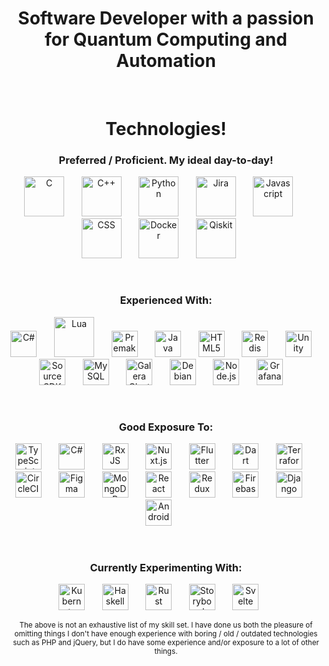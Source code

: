 <h1 align="center">Software Developer with a passion for Quantum Computing and Automation</h1>
<br/>

<h1 align="center">Technologies!</h1>

<h3 align="center">Preferred / Proficient. My ideal day-to-day!</h3>
<p align="center" float="left">
<img alt="C" width="64px" height="64px" src="https://raw.github.com/jmalkurdi42/jmalkurdi42/master/icons/c-original.svg"> &nbsp; &nbsp; &nbsp;
<img alt="C++" width="64px" height="64px" src="https://raw.github.com/jmalkurdi42/jmalkurdi42/master/icons/cplusplus-original.svg"> &nbsp; &nbsp; &nbsp;
<img alt="Python" width="64px" height="64px" src="https://raw.github.com/xaviergmail/xaviergmail/master/icons/python.svg"> &nbsp; &nbsp; &nbsp;
<img alt="Jira" width="64px" height="64px" src="https://raw.github.com/jmalkurdi42/jmalkurdi42/master/icons/jira-original-wordmark.svg"> &nbsp; &nbsp; &nbsp;
<img alt="Javascript" width="64px" height="64px" src="https://raw.github.com/xaviergmail/xaviergmail/master/icons/javascript.svg"> &nbsp; &nbsp; &nbsp;
<img alt="CSS" width="64px" height="64px" src="https://raw.github.com/xaviergmail/xaviergmail/master/icons/css3.svg"> &nbsp; &nbsp; &nbsp;
<img alt="Docker" width="64px" height="64px" src="https://raw.github.com/xaviergmail/xaviergmail/master/icons/docker.svg"> &nbsp; &nbsp; &nbsp;
<img alt="Qiskit" width="64px" height="64px" src="https://raw.github.com/jmalkurdi42/jmalkurdi42/master/icons/qiskit.svg"> &nbsp; &nbsp; &nbsp;
<br/>
</p>

<br/>
<h3 align="center">Experienced With:</h3>
<p align="center" float="left">
<img alt="C#" width="42px" height="42px" src="https://raw.github.com/jmalkurdi42/jmalkurdi42/master/icons/csharp-original.svg"> &nbsp; &nbsp; &nbsp;
<img alt="Lua" width="64px" height="64px" src="https://raw.github.com/xaviergmail/xaviergmail/master/icons/lua.svg"> &nbsp; &nbsp; &nbsp;
<img alt="Premake" width="42px" height="42px" src="https://raw.github.com/xaviergmail/xaviergmail/master/icons/premake-logo.png"> &nbsp; &nbsp; &nbsp;
<img alt="Java" width="42px" height="42px" src="https://raw.github.com/xaviergmail/xaviergmail/master/icons/java.svg"> &nbsp; &nbsp; &nbsp;
<img alt="HTML5" width="42px" height="42px" src="https://raw.github.com/xaviergmail/xaviergmail/master/icons/html5.svg"> &nbsp; &nbsp; &nbsp;
<img alt="Redis" width="42px" height="42px" src="https://raw.github.com/xaviergmail/xaviergmail/master/icons/redis.svg"> &nbsp; &nbsp; &nbsp;
<img alt="Unity" width="42px" height="42px" src="https://raw.github.com/xaviergmail/xaviergmail/master/icons/unity.svg"> &nbsp; &nbsp; &nbsp;
<img alt="Source SDK (Half-Life 2)" width="42px" height="42px" src="https://raw.github.com/xaviergmail/xaviergmail/master/icons/sourcesdk.svg"> &nbsp; &nbsp; &nbsp;
<img alt="MySQL" width="42px" height="42px" src="https://raw.github.com/xaviergmail/xaviergmail/master/icons/mysql.svg"> &nbsp; &nbsp; &nbsp;
<img alt="Galera Cluster" width="42px" height="42px" src="https://raw.github.com/xaviergmail/xaviergmail/master/icons/galera.png"> &nbsp; &nbsp; &nbsp;
<!-- Meh, this is more of a headache than anything <img alt="Percona" width="42px" height="42px" src="https://raw.github.com/xaviergmail/xaviergmail/master/icons/percona.svg"> &nbsp; &nbsp; &nbsp; -->
<img alt="Debian" width="42px" height="42px" src="https://raw.github.com/xaviergmail/xaviergmail/master/icons/debian.svg"> &nbsp; &nbsp; &nbsp;
<img alt="Node.js" width="42px" height="42px" src="https://raw.github.com/xaviergmail/xaviergmail/master/icons/nodejs.svg"> &nbsp; &nbsp; &nbsp;
<img alt="Grafana" width="42px" height="42px" src="https://raw.github.com/xaviergmail/xaviergmail/master/icons/grafana.svg"> &nbsp; &nbsp; &nbsp;
</p>

<br/>
<h3 align="center">Good Exposure To:</h3>
<p align="center">
<img alt="TypeScript" width="42px" height="42px" src="https://raw.github.com/xaviergmail/xaviergmail/master/icons/typescript.svg"> &nbsp; &nbsp; &nbsp;
<img alt="C#" width="42px" height="42px" src="https://raw.github.com/xaviergmail/xaviergmail/master/icons/csharp.svg"> &nbsp; &nbsp; &nbsp;
<img alt="RxJS" width="42px" height="42px" src="https://raw.github.com/xaviergmail/xaviergmail/master/icons/rxjs.svg"> &nbsp; &nbsp; &nbsp;
<img alt="Nuxt.js" width="42px" height="42px" src="https://raw.github.com/xaviergmail/xaviergmail/master/icons/nuxt.svg"> &nbsp; &nbsp; &nbsp;
<img alt="Flutter" width="42px" height="42px" src="https://raw.github.com/xaviergmail/xaviergmail/master/icons/flutter.svg"> &nbsp; &nbsp; &nbsp;
<img alt="Dart" width="42px" height="42px" src="https://raw.github.com/xaviergmail/xaviergmail/master/icons/dart.svg"> &nbsp; &nbsp; &nbsp;
<img alt="Terraform" width="42px" height="42px" src="https://raw.github.com/xaviergmail/xaviergmail/master/icons/terraform.svg"> &nbsp; &nbsp; &nbsp;
<img alt="CircleCI" width="42px" height="42px" src="https://raw.github.com/xaviergmail/xaviergmail/master/icons/circleci.svg"> &nbsp; &nbsp; &nbsp;
<img alt="Figma" width="42px" height="42px" src="https://raw.github.com/xaviergmail/xaviergmail/master/icons/figma.svg"> &nbsp; &nbsp; &nbsp;
<img alt="MongoDB" width="42px" height="42px" src="https://raw.github.com/xaviergmail/xaviergmail/master/icons/mongo.svg"> &nbsp; &nbsp; &nbsp;
<img alt="React" width="42px" height="42px" src="https://raw.github.com/xaviergmail/xaviergmail/master/icons/react.svg"> &nbsp; &nbsp; &nbsp;
<img alt="Redux" width="42px" height="42px" src="https://raw.github.com/xaviergmail/xaviergmail/master/icons/redux.svg"> &nbsp; &nbsp; &nbsp;
<img alt="Firebase" width="42px" height="42px" src="https://raw.github.com/xaviergmail/xaviergmail/master/icons/firebase.svg"> &nbsp; &nbsp; &nbsp;
<img alt="Django" width="42px" height="42px" src="https://raw.github.com/xaviergmail/xaviergmail/master/icons/django.svg"> &nbsp; &nbsp; &nbsp;
<img alt="Android" width="42px" height="42px" src="https://raw.github.com/xaviergmail/xaviergmail/master/icons/android.svg"> &nbsp; &nbsp; &nbsp;
</p>

<br/>
<h3 align="center">Currently Experimenting With:</h3>
<p align="center">
<img alt="Kubernetes" width="42px" height="42px" src="https://raw.github.com/xaviergmail/xaviergmail/master/icons/kubernetes.svg"> &nbsp; &nbsp; &nbsp;
<img alt="Haskell" width="42px" height="42px" src="https://raw.github.com/xaviergmail/xaviergmail/master/icons/haskell.svg"> &nbsp; &nbsp; &nbsp;
<img alt="Rust" width="42px" height="42px" src="https://raw.github.com/xaviergmail/xaviergmail/master/icons/rust.svg"> &nbsp; &nbsp; &nbsp;
<img alt="Storybook" width="42px" height="42px" src="https://raw.github.com/xaviergmail/xaviergmail/master/icons/storybook.svg"> &nbsp; &nbsp; &nbsp;
<img alt="Svelte" width="42px" height="42px" src="https://raw.github.com/xaviergmail/xaviergmail/master/icons/svelte.svg"> &nbsp; &nbsp; &nbsp;
</p>

<p align="center"><sub>The above is not an exhaustive list of my skill set. I have done us both the pleasure of omitting things I don't have enough experience with  boring / old / outdated technologies such as PHP and jQuery, but I do have some experience and/or exposure to a lot of other things.</sub></p>
<br/><br/>
